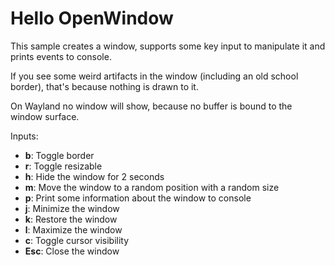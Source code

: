 # Hello OpenWindow

This sample creates a window, supports some key input to manipulate it and prints events to console.

If you see some weird artifacts in the window (including an old school border),
that's because nothing is drawn to it.

On Wayland no window will show, because no buffer is bound to the window surface.

Inputs:

- **b**: Toggle border
- **r**: Toggle resizable
- **h**: Hide the window for 2 seconds
- **m**: Move the window to a random position with a random size
- **p**: Print some information about the window to console
- **j**: Minimize the window
- **k**: Restore the window
- **l**: Maximize the window
- **c**: Toggle cursor visibility
- **Esc**: Close the window

